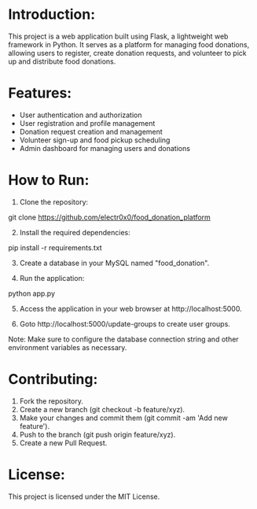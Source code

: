 # Introduction:

This project is a web application built using Flask, a lightweight web framework in Python. It serves as a platform for managing food donations, allowing users to register, create donation requests, and volunteer to pick up and distribute food donations.

# Features:

- User authentication and authorization
- User registration and profile management
- Donation request creation and management
- Volunteer sign-up and food pickup scheduling
- Admin dashboard for managing users and donations


# How to Run:

1. Clone the repository:

git clone <https://github.com/electr0x0/food_donation_platform>

2. Install the required dependencies:

pip install -r requirements.txt

3. Create a database in your MySQL named "food_donation".

4. Run the application:

python app.py

5. Access the application in your web browser at http://localhost:5000.

6. Goto http://localhost:5000/update-groups to create user groups.

Note: Make sure to configure the database connection string and other environment variables as necessary.

# Contributing:

1. Fork the repository.
2. Create a new branch (git checkout -b feature/xyz).
3. Make your changes and commit them (git commit -am 'Add new feature').
4. Push to the branch (git push origin feature/xyz).
5. Create a new Pull Request.

# License:

This project is licensed under the MIT License.
